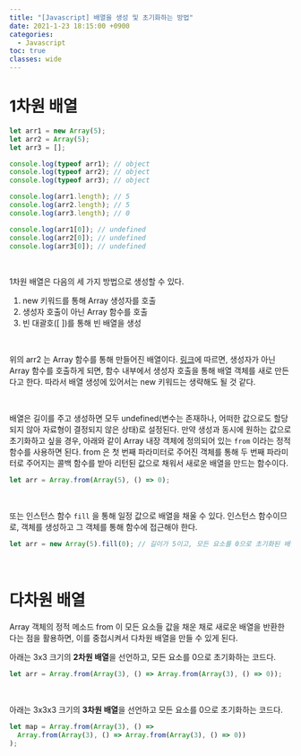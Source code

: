 ```yaml
---
title: "[Javascript] 배열을 생성 및 초기화하는 방법"
date: 2021-1-23 18:15:00 +0900
categories:
  - Javascript
toc: true
classes: wide
---
```


# 1차원 배열

```jsx
let arr1 = new Array(5);
let arr2 = Array(5);
let arr3 = [];

console.log(typeof arr1); // object
console.log(typeof arr2); // object
console.log(typeof arr3); // object

console.log(arr1.length); // 5
console.log(arr2.length); // 5
console.log(arr3.length); // 0

console.log(arr1[0]); // undefined
console.log(arr2[0]); // undefined
console.log(arr3[0]); // undefined
```

<br>

1차원 배열은 다음의 세 가지 방법으로 생성할 수 있다.

1. new 키워드를 통해 Array 생성자를 호출
2. 생성자 호출이 아닌 Array 함수를 호출
3. 빈 대괄호([ ])를 통해 빈 배열을 생성

<br>

위의 arr2 는 Array 함수를 통해 만들어진 배열이다. [링크](https://stackoverflow.com/questions/6893273/what-happens-if-you-declare-an-array-without-new-in-javascript)에 따르면, 생성자가 아닌 Array 함수를 호출하게 되면, 함수 내부에서 생성자 호출을 통해 배열 객체를 새로 만든다고 한다. 따라서 배열 생성에 있어서는 new 키워드는 생략해도 될 것 같다.

<br>

배열은 길이를 주고 생성하면 모두 undefined(변수는 존재하나, 어떠한 값으로도 할당되지 않아 자료형이 결정되지 않은 상태)로 설정된다. 만약 생성과 동시에 원하는 값으로 초기화하고 싶을 경우, 아래와 같이 Array 내장 객체에 정의되어 있는 `from` 이라는 정적 함수를 사용하면 된다. from 은 첫 번째 파라미터로 주어진 객체를 통해 두 번째 파라미터로 주어지는 콜백 함수를 받아 리턴된 값으로 채워서 새로운 배열을 만드는 함수이다.

```jsx
let arr = Array.from(Array(5), () => 0);
```

<br>

또는 인스턴스 함수 `fill` 을 통해 일정 값으로 배열을 채울 수 있다. 인스턴스 함수이므로, 객체를 생성하고 그 객체를 통해 함수에 접근해야 한다.

```jsx
let arr = new Array(5).fill(0); // 길이가 5이고, 모든 요소를 0으로 초기화된 배열이 선언됨.
```

<br>

# 다차원 배열

Array 객체의 정적 메소드 from 이 모든 요소들 값을 채운 채로 새로운 배열을 반환한다는 점을 활용하면, 이를 중첩시켜서 다차원 배열을 만들 수 있게 된다.

아래는 3x3 크기의 **2차원 배열**을 선언하고, 모든 요소를 0으로 초기화하는 코드다.

```jsx
let arr = Array.from(Array(3), () => Array.from(Array(3), () => 0));
```

<br>

아래는 3x3x3 크기의 **3차원 배열**을 선언하고 모든 요소를 0으로 초기화하는 코드다.

```jsx
let map = Array.from(Array(3), () =>
  Array.from(Array(3), () => Array.from(Array(3), () => 0))
);
```
